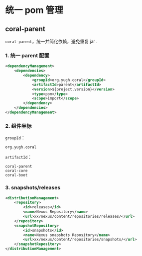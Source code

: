 # 统一 pom 管理

## coral-parent
`coral-parent`，统一并简化依赖，避免重复 jar .

### 1. 统一 parent 配置
```xml
<dependencyManagement>
    <dependencies>
        <dependency>
            <groupId>org.yugh.coral</groupId>
            <artifactId>parent</artifactId>
            <version>${project.version}</version>
            <type>pom</type>
            <scope>import</scope>
        </dependency>
    </dependencies>
</dependencyManagement>
```

### 2. 组件坐标
`groupId`：
```text
org.yugh.coral
```

`artifactId`：
```text
coral-parent
coral-core
coral-boot

```

### 3. snapshots/releases

```xml
<distributionManagement>
    <repository>
        <id>releases</id>
        <name>Nexus Repository</name>
        <url>xx/nexus/content/repositories/releases/</url>
    </repository>
    <snapshotRepository>
        <id>snapshots</id>
        <name>Nexus snapshots Repository</name>
        <url>xx/nexus/content/repositories/snapshots/</url>
    </snapshotRepository>
</distributionManagement>
```